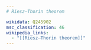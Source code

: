 ```yaml
---
# Riesz–Thorin theorem

wikidata: Q245902
msc_classification: 46
wikipedia_links:
  - "[[Riesz–Thorin theorem]]"
---
```

